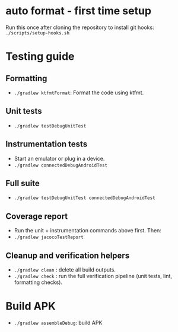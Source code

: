 # auto format - first time setup
Run this once after cloning the repository to install git hooks: `./scripts/setup-hooks.sh`

# Testing guide

## Formatting
- `./gradlew ktfmtFormat`: Format the code using ktfmt.

## Unit tests
- `./gradlew testDebugUnitTest`

## Instrumentation tests
- Start an emulator or plug in a device.
- `./gradlew connectedDebugAndroidTest`

## Full suite
- `./gradlew testDebugUnitTest connectedDebugAndroidTest`

## Coverage report
- Run the unit + instrumentation commands above first. Then: 
- `./gradlew jacocoTestReport`

## Cleanup and verification helpers
- `./gradlew clean` : delete all build outputs.
- `./gradlew check` : run the full verification pipeline (unit tests, lint, formatting checks).

# Build APK
- `./gradlew assembleDebug`: build APK
